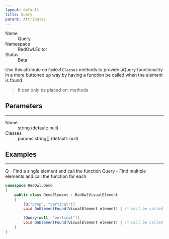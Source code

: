```yaml
---
layout: default
title: Query
parent: Attributes
---
```


<dl>
  <dt>Name</dt>
  <dd>Query</dd>
  <dt>Namespace</dt>
  <dd>RedOwl.Editor</dd>
  <dt>Status</dt>
  <dd><span class="label label-yellow">Beta</span></dd>
</dl>

Use this attribute on `RedOwlClasses` methods to provide uQuery functionality in a more buttoned up way by having a function be called when the element is found

<blockquote>It can only be placed on: methods</blockquote>

## Parameters
---

<dl>
  <dt>Name</dt>
  <dd>string (default: null)</dd>
  <dt>Classes</dt>
  <dd>params string[] (default: null)</dd>
</dl>

## Examples
---

Q - Find a single element and call the function
Query - Find multiple elements and call the function for each

```cs
namespace RedOwl.Demo
{
    public class DemoElement : RedOwlVisualElement
    {
        [Q("prop", "vertical")]
        void OnElementFound(VisualElement element) { /* will be called only once for the first element found with the name prop and class vertical */ }

        [Query(null, "vertical")]
        void OnElementFound(VisualElement element) { /* will be called for each element found with the class vertical */ }
    }
}
```
